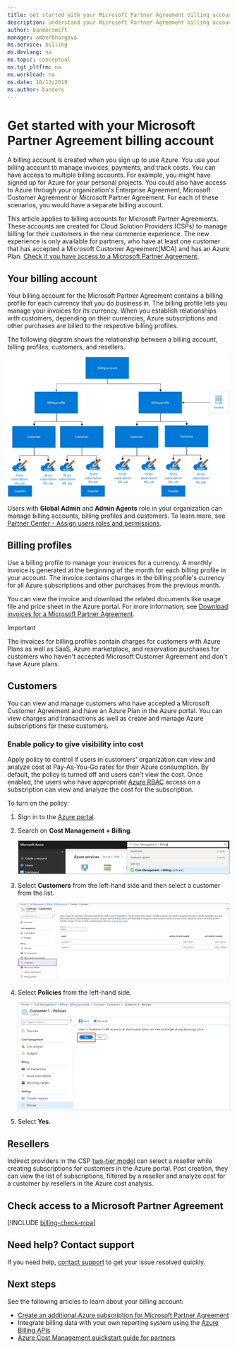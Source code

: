 ```yaml
---
title: Get started with your Microsoft Partner Agreement billing account - Azure CSP
description: Understand your Microsoft Partner Agreement billing account (CSP)
author: bandersmsft
manager: amberbhargava
ms.service: billing
ms.devlang: na
ms.topic: conceptual
ms.tgt_pltfrm: na
ms.workload: na
ms.date: 10/13/2019
ms.author: banders
---
```


# Get started with your Microsoft Partner Agreement billing account

A billing account is created when you sign up to use Azure. You use your billing account to manage invoices, payments, and track costs. You can have access to multiple billing accounts. For example, you might have signed up for Azure for your personal projects. You could also have access to Azure through your organization's Enterprise Agreement, Microsoft Customer Agreement or Microsoft Partner Agreement. For each of these scenarios, you would have a separate billing account.

This article applies to billing accounts for Microsoft Partner Agreements. These accounts are created for Cloud Solution Providers (CSPs) to manage billing for their customers in the new commerce experience. The new experience is only available for partners, who have at least one customer that has accepted a Microsoft Customer Agreement(MCA) and has an Azure Plan. [Check if you have access to a Microsoft Partner Agreement](#check-access-to-a-microsoft-partner-agreement).

## Your billing account

Your billing account for the Microsoft Partner Agreement contains a billing profile for each currency that you do business in. The billing profile lets you manage your invoices for its currency. When you establish relationships with customers, depending on their currencies, Azure subscriptions and other purchases are billed to the respective billing profiles.

The following diagram shows the relationship between a billing account, billing profiles, customers, and resellers.

![Diagram showing the Microsoft Partner Agreement billing hierarchy](./media/mpa-overview/mpa-hierarchy.svg)

Users with  **Global Admin** and **Admin Agents** role in your organization can manage billing accounts, billing profiles and customers. To learn more, see [Partner Center - Assign users roles and permissions](https://docs.microsoft.com/partner-center/permissions-overview).

## Billing profiles

Use a billing profile to manage your invoices for a currency. A monthly invoice is generated at the beginning of the month for each billing profile in your account. The invoice contains charges in the billing profile's currency for all Azure subscriptions and other purchases from the previous month. 

You can view the invoice and download the related documents like usage file and price sheet in the Azure portal. For more information, see [Download invoices for a Microsoft Partner Agreement](billing-download-azure-invoice.md).

> [!IMPORTANT]
>
> The invoices for billing profiles contain charges for customers with Azure Plans as well as SaaS, Azure marketplace, and reservation purchases for customers who haven't accepted Microsoft Customer Agreement and don't have Azure plans.

## Customers

You can view and manage customers who have accepted a Microsoft Customer Agreement and have an Azure Plan in the Azure portal. You can view charges and transactions as well as create and manage Azure subscriptions for these customers. 

### Enable policy to give visibility into cost

Apply policy to control if users in customers' organization can view and analyze cost at Pay-As-You-Go rates for their Azure consumption. By default, the policy is turned off and users can't view the cost. Once enabled, the users who have appropriate [Azure RBAC](https://docs.microsoft.com/azure/role-based-access-control/overview) access on a subscription can view and analyze the cost for the subscription. 

To turn on the policy:

1. Sign in to the [Azure portal](https://portal.azure.com).

1. Search on **Cost Management + Billing**.

   ![Screenshot that shows Azure portal search](./media/mpa-overview/search-cmb.png)

1. Select **Customers** from the left-hand side and then select a customer from the list.
   
   ![Screenshot that shows selecting customer](./media/mpa-overview/mpa-customers.png)

1. Select **Policies** from the left-hand side.

   ![Screenshot that shows policies](./media/mpa-overview/mpa-change-policy.png)

1. Select **Yes**.

## Resellers

Indirect providers in the CSP [two-tier model](https://docs.microsoft.com/azure/cloud-solution-provider/overview/azure-csp-overview#azure-csp-direct-and-azure-csp-indirect) can select a reseller while creating subscriptions for customers in the Azure portal. Post creation, they can view the list of subscriptions, filtered by a reseller and analyze cost for a customer by resellers in the Azure cost analysis.

## Check access to a Microsoft Partner Agreement
[!INCLUDE [billing-check-mpa](../../includes/billing-check-mpa.md)]

## Need help? Contact support

If you need help, [contact support](https://portal.azure.com/?#blade/Microsoft_Azure_Support/HelpAndSupportBlade) to get your issue resolved quickly.

## Next steps

See the following articles to learn about your billing account:

- [Create an additional Azure subscription for Microsoft Partner Agreement](billing-create-subscription.md)
- Integrate billing data with your own reporting system using the [Azure Billing APIs](https://docs.microsoft.com/rest/api/billing/)
- [Azure Cost Management quickstart guide for partners](https://go.microsoft.com/fwlink/?linkid=2106482)
